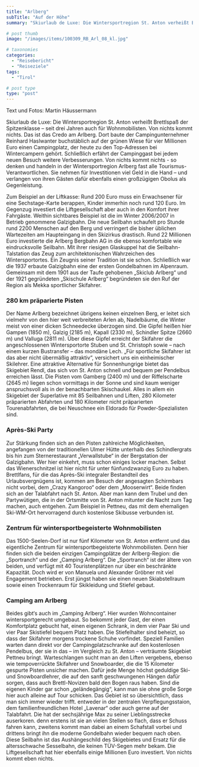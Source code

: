 ```yaml
---
title: "Arlberg"
subTitle: "Auf der Höhe"
summary: "Skiurlaub de Luxe: Die Wintersportregion St. Anton verheißt Brettlspaß der Spitzenklasse – seit drei Jahren auch für Wohnmobilisten. Von nichts kommt nichts. Das ist das Credo am Arlberg. Dort baute der Campingunternehmer Reinhard Haslwanter buchstäblich auf der grünen Wiese für vier Millionen Euro einen Campingplatz, der heute}"

# post thumb
image: "/images/items/100309_RB_Arl_08_kl.jpg"

# taxonomies
categories: 
  - "Reisebericht"
  - "Reiseziele"
tags:
  - "Tirol"

# post type
type: "post"
---
```


Text und Fotos: Martin Häussermann

Skiurlaub de Luxe: Die Wintersportregion St. Anton verheißt Brettlspaß der Spitzenklasse – seit drei Jahren auch für Wohnmobilisten. Von nichts kommt nichts. Das ist das Credo am Arlberg. Dort baute der Campingunternehmer Reinhard Haslwanter buchstäblich auf der grünen Wiese für vier Millionen Euro einen Campingplatz, der heute zu den Top-Adressen bei Wintercampern gehört. Schließlich erfährt der Campinggast bei jedem neuen Besuch weitere Verbesserungen. Von nichts kommt nichts - so denken und handeln in der Wintersportregion Arlberg fast alle Tourismus-Verantwortlichen. Sie nehmen für Investitionen viel Geld in die Hand – und verlangen von ihren Gästen dafür ebenfalls einen großzügigen Obolus als Gegenleistung.  

 Zum Beispiel an der Liftkasse: Rund 200 Euro muss ein Erwachsener für eine Sechstage-Karte berappen, Kinder immerhin noch rund 120 Euro. Im Gegenzug investiert die Liftgesellschaft aber auch in den Komfort ihrer Fahrgäste. Weithin sichtbares Beispiel ist die im Winter 2006/2007 in Betrieb genommene Galzigbahn. Die neue Seilbahn schaufelt pro Stunde rund 2200 Menschen auf den Berg und verringert die bisher üblichen Wartezeiten am Haupteingang in den Skizirkus drastisch. Rund 22 Millionen Euro investierte die Arlberg Bergbahn AG in die ebenso komfortable wie eindrucksvolle Seilbahn. Mit ihrer riesigen Glaskuppel hat die Seilbahn-Talstation das Zeug zum architektonischen Wahrzeichen des Wintersportortes. Ein Zeugnis seiner Tradition ist sie schon. Schließlich war die 1937 erbaute Galzigbahn eine der ersten Gondelbahnen im Alpenraum. Gemeinsam mit dem 1901 aus der Taufe gehobenen „Skiclub Arlberg“ und der 1921 gegründeten „Skischule Arlberg“ begründeten sie den Ruf der Region als Mekka sportlicher Skifahrer.  

### 280 km präparierte Pisten

Der Name Arlberg bezeichnet übrigens keinen einzelnen Berg, er leitet sich vielmehr von den hier weit verbreiteten Arlen ab, Nadelbäume, die Winter meist von einer dicken Schneedecke überzogen sind. Die Gipfel heißen hier Gampen (1850 m), Galzig (2185 m), Kapall (2330 m), Schindler Spitze (2660 m) und Valluga (2811 m). Über diese Gipfel erreicht der Skifahrer die angeschlossenen Wintersportorte Stuben und St. Christoph sowie – nach einem kurzen Bustransfer – das mondäne Lech. „Für sportliche Skifahrer ist das aber nicht übermäßig attraktiv“, versichert uns ein einheimischer Skilehrer. Eine attraktive Alternative für Sonnenhungrige bietet das Skigebiet Rendl, das sich von St. Anton schnell und bequem per Pendelbus erreichen lässt. Die Pisten vom Gamberg (2400 m) und der Riffelscharte (2645 m) liegen schon vormittags in der Sonne und sind kaum weniger anspruchsvoll als in der benachbarten Skischaukel. Alles in allem ein Skigebiet der Superlative mit 85 Seilbahnen und Liften, 280 Kilometer präparierten Abfahrten und 180 Kilometer nicht präparierten Tourenabfahrten, die bei Neuschnee ein Eldorado für Powder-Spezialisten sind.  

### Après-Ski Party

Zur Stärkung finden sich an den Pisten zahlreiche Möglichkeiten, angefangen von der traditionellen Ulmer Hütte unterhalb des Schindlergrats bis hin zum Sternerestaurant „Verwallstube“ in der Bergstation der Galzigbahn. Wer hier einkehrt, muss schon einiges locker machen. Selbst das Wienerschnitzel ist hier nicht für unter fünfundzwanzig Euro zu haben. Brettlfans, für die das Après-Ski integraler Bestandteil des Urlaubsvergnügens ist, kommen am Besuch der angesagten Schirmbars nicht vorbei, dem „Crazy Kangoroo“ oder dem „Mooserwirt“. Beide finden sich an der Talabfahrt nach St. Anton. Aber man kann dem Trubel und den Partywütigen, die in der Ortsmitte von St. Anton mitunter die Nacht zum Tag machen, auch entgehen. Zum Beispiel in Pettneu, das mit dem ehemaligen Ski-WM-Ort hervorragend durch kostenlose Skibusse verbunden ist.  

### Zentrum für wintersportbegeisterte Wohnmobilisten

Das 1500-Seelen-Dorf ist nur fünf Kilometer von St. Anton entfernt und das eigentliche Zentrum für wintersportbegeisterte Wohnmobilisten. Denn hier finden sich die beiden einzigen Campingplätze der Arlberg-Region: die „Sportranch“ und der „Camping Arlberg“. Die „Sportranch“ ist der ältere von beiden, und verfügt mit 40 Touristenplätzen nur über ein beschränkte Kapazität. Doch wird er von Manuela und Alexander Gröbner mit viel Engagement betrieben. Erst jüngst haben sie einen neuen Skiabstellraum sowie einen Trockenraum für Skikleidung und Stiefel gebaut.  

### Camping am Arlberg

Beides gibt‘s auch im „Camping Arlberg“. Hier wurden Wohncontainer wintersportgerecht umgebaut. So bekommt jeder Gast, der einen Komfortplatz gebucht hat, einen eigenen Schrank, in dem vier Paar Ski und vier Paar Skistiefel bequem Platz haben. Die Stiefelhalter sind beheizt, so dass der Skifahrer morgens trockene Schuhe vorfindet. Speziell Familien warten dann direkt vor der Campingplatzschranke auf den kostenlosen Pendelbus, der sie in das – im Vergleich zu St. Anton – verträumte Skigebiet Pettneu bringt. Warteschlangen sucht man an den Liften vergebens, ebenso wie tempoverrückte Skifahrer und Snowboarder, die die 15 Kilometer gespurte Pisten unsicher machen. Dafür jede Menge höchst geduldige Ski- und Snowboardlehrer, die auf den sanft geschwungenen Hängen dafür sorgen, dass auch Brettl-Novizen bald den Bogen raus haben. Sind die eigenen Kinder gar schon „geländegängig“, kann man sie ohne große Sorge hier auch alleine auf Tour schicken. Das Gebiet ist so übersichtlich, dass man sich immer wieder trifft. entweder in der zentralen Verpflegungsstaion, dem familienfreundlichen Hotel „Lavenar“ oder auch gerne auf der Talabfahrt. Die hat der sechsjährige Max zu seiner Lieblingsstrecke auserkoren. denn erstens ist sie an vielen Stellen so flach, dass er Schuss fahren kann, zweitens kommt man dabei an einem Schafstall vorbei und drittens bringt ihn die moderne Gondelbahn wieder bequem nach oben. Diese Seilbahn ist das Aushängeschild des Skigebietes und Ersatz für die altersschwache Sesselbahn, die keinen TÜV-Segen mehr bekam. Die Liftgesellschaft hat hier ebenfalls einige Millionen Euro investiert. Von nichts kommt eben nichts.